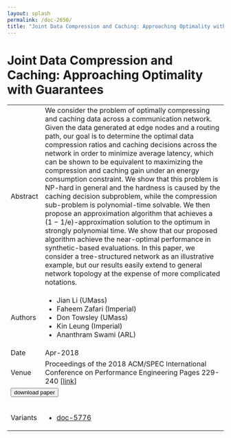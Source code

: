 ```yaml
---
layout: splash
permalink: /doc-2650/
title: "Joint Data Compression and Caching: Approaching Optimality with Guarantees"
---
```


# Joint Data Compression and Caching: Approaching Optimality with Guarantees

<table>
    <tbody>
    <tr>
        <td>Abstract</td>
        <td>We consider the problem of optimally compressing and caching data across a communication network. Given the data generated at edge nodes and a routing path, our goal is to determine the optimal data compression ratios and caching decisions across the network in order to minimize average latency, which can be shown to be equivalent to maximizing the compression and caching gain under an energy consumption constraint. We show that this problem is NP-hard in general and the hardness is caused by the caching decision subproblem, while the compression sub-problem is polynomial-time solvable. We then propose an approximation algorithm that achieves a (1 − 1/e)-approximation solution to the optimum in strongly polynomial time. We show that our proposed algorithm achieve the near-optimal performance in synthetic-based evaluations. In this paper, we consider a tree-structured network as an illustrative example, but our results easily extend to general network topology at the expense of more complicated notations.</td>
    </tr>
    <tr>
        <td>Authors</td>
        <td>
            <ul>
                <li>Jian Li (UMass)</li>
                <li>Faheem Zafari (Imperial)</li>
                <li>Don Towsley (UMass)</li>
                <li>Kin Leung (Imperial)</li>
                <li>Ananthram Swami (ARL)</li>
            </ul>
        </td>
    </tr>
    <tr>
        <td>Date</td>
        <td>Apr-2018</td>
    </tr>
    <tr>
        <td>Venue</td>
        <td>Proceedings of the 2018 ACM/SPEC International Conference on Performance Engineering Pages 229-240 [<a href="https://dl.acm.org/citation.cfm?id=3184407.3184410">link</a>]</td>
    </tr>
        <tr>
            <td colspan="2">
                <form method="get" action="https://dl.acm.org/citation.cfm?id=3184407.3184410">
                    <button type="submit">download paper</button>
                </form>
            </td>
        </tr>
        <tr>
            <td>Variants</td>
            <td>
                <ul>
                    <li><a href="${varId}">doc-5776</a></li>
                </ul>
            </td>
        </tr>
    </tbody>
</table>
